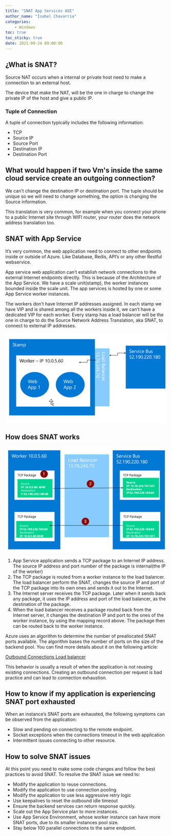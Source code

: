 ```yaml
---
title: "SNAT App Services ASE"
author_name: "Isabel Chavarria"
categories:
    - Windows 
toc: true
toc_sticky: true
date: 2021-09-24 09:00:00
---
```


## ¿What is SNAT? 

Source NAT occurs when a internal or private host need to make a connection to an external host.  

The device that make the NAT, will be the one in charge to change the private IP of the host and give a public IP.

### Tuple of Connection

A tuple of connection typically includes the following information:

- TCP
- Source IP
- Source Port
- Destination IP
- Destination Port

## What would happen if two Vm's inside the same cloud service create an outgoing connection? 

We can’t change the destination IP or destination port. The tuple should be unique so we will need to change something, the option is changing the Source information. 

This translation is very common, for example when you connect your phone to a public Internet site through WIFI router, your router does the network address translation too.

## SNAT with App Service 

It’s very common, the  web application need to connect to other endpoints inside or outside of Azure. Like Database, Redis, API’s or any other Restful webservice. 

App service web application can’t establish network connections to the external Internet endpoints directly.
This is because of the Architecture  of the App Service. We have a scale unit(stamp), the worker instances bounded inside the scale unit. The app services is hosted by one or some App Service worker instances. 

The workers don’t have Internet IP addresses assigned. In each stamp we have VIP and is shared among all the workers inside it, we can’t have a dedicated VIP for each worker. Every stamp has a load balancer will be the one in charge to do the Source Network Address Translation, aka SNAT, to connect to external IP addresses.


![flow](/media/2021/SNAT/01.png)

## How does SNAT works

![flow](/media/2021/SNAT/02.png)

1.  App Service application sends a TCP package to an Internet IP address. The source IP address and port number of the package is internal(the IP of the worker)
2.  The TCP package is routed from a worker instance to the load balancer. The load balancer perform the SNAT, changes the source IP and port of the TCP package into its own ones and sends it out to the Internet.
3.  The Internet server receives the TCP package. Later when it sends back any package, it uses the IP address and port of the load balancer, as the destination of the package.
4.  When the load balancer receives a package routed back from the Internet server, it changes the destination IP and port to the ones of the worker instance, by using the mapping record above. The package then can be routed back to the worker instance.

Azure uses an algorithm to determine the number of preallocated SNAT ports available. The algorithm bases the number of ports on the size of the backend pool. You can find more details about it on the following article: 

[Outbound Connections Load balancer](https://docs.microsoft.com/en-us/azure/load-balancer/load-balancer-outbound-connections#preallocatedports)

This behavior is usually a result of when the application is not reusing existing connections. Creating an outbound connection per request is bad practice and can lead to connection exhaustion.


## How to know if my application is experiencing SNAT port exhausted

When an instance’s SNAT ports are exhausted, the following symptoms can be observed from the application:
-  Slow and pending on connecting to the remote endpoint.
-   Socket exceptions when the connections timeout in the web application
-   Intermittent issues connecting to other resource.

## How to solve SNAT issues

At this point you need to make some code changes and follow the best practices to avoid SNAT. To resolve the SNAT issue we need to:

- Modify the application to reuse connections.
-   Modify the application to use connection pooling
-   Modify the application to use less aggressive retry logic
-   Use keepalives to reset the outbound idle timeout
-   Ensure the backend services can return response quickly.
-   Scale out the App Service plan to more instances.
-   Use App Service Environment, whose worker instance can have more SNAT ports, due to its smaller instances pool size.
-   Stay below 100 parallel connections to the same endpoint. 



  

